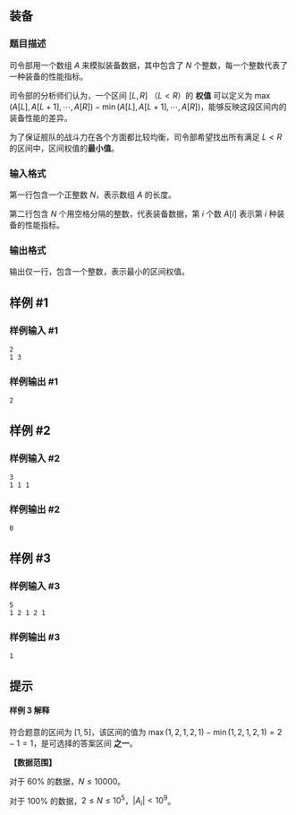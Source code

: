 ## 装备

### 题目描述

司令部用一个数组 $A$ 来模拟装备数据，其中包含了 $N$ 个整数，每一个整数代表了一种装备的性能指标。

司令部的分析师们认为，一个区间 $[L,R]$ （$L \lt R$）的 **权值** 可以定义为 $\max(A[L],A[L+1],\cdots,A[R])-\min(A[L],A[L+1],\cdots,A[R])$，能够反映这段区间内的装备性能的差异。

为了保证舰队的战斗力在各个方面都比较均衡，司令部希望找出所有满足 $L \lt R$ 的区间中，区间权值的**最小值**。

### 输入格式

第一行包含一个正整数 $N$，表示数组 $A$ 的长度。

第二行包含 $N$ 个用空格分隔的整数，代表装备数据，第 $i$ 个数 $A[i]$ 表示第 $i$ 种装备的性能指标。

### 输出格式

输出仅一行，包含一个整数，表示最小的区间权值。

## 样例 #1

### 样例输入 #1

```
2
1 3
```

### 样例输出 #1

```
2
```

## 样例 #2

### 样例输入 #2

```
3
1 1 1
```

### 样例输出 #2

```
0
```

## 样例 #3

### 样例输入 #3

```
5
1 2 1 2 1
```

### 样例输出 #3

```
1
```


## 提示

#### 样例 3 解释

符合题意的区间为 $[1,5]$，该区间的值为 $\max(1,2,1,2,1)-\min(1,2,1,2,1)=2-1=1$，是可选择的答案区间 **之一**。

**【数据范围】**

对于 $60\%$ 的数据，$N \le 10000$。

对于 $100\%$ 的数据，$2 \le N \le 10^5$，$|A_i| \lt 10^9$。